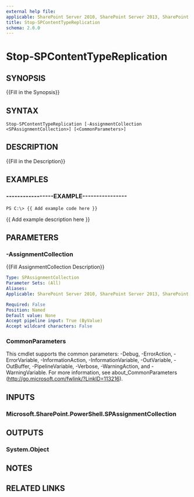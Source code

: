 ```yaml
---
external help file: 
applicable: SharePoint Server 2010, SharePoint Server 2013, SharePoint Server 2016
title: Stop-SPContentTypeReplication
schema: 2.0.0
---
```


# Stop-SPContentTypeReplication

## SYNOPSIS
{{Fill in the Synopsis}}

## SYNTAX

```
Stop-SPContentTypeReplication [-AssignmentCollection <SPAssignmentCollection>] [<CommonParameters>]
```

## DESCRIPTION
{{Fill in the Description}}

## EXAMPLES

### -----------------EXAMPLE----------------
```
PS C:\> {{ Add example code here }}
```

{{ Add example description here }}


## PARAMETERS

### -AssignmentCollection
{{Fill AssignmentCollection Description}}

```yaml
Type: SPAssignmentCollection
Parameter Sets: (All)
Aliases: 
Applicable: SharePoint Server 2010, SharePoint Server 2013, SharePoint Server 2016

Required: False
Position: Named
Default value: None
Accept pipeline input: True (ByValue)
Accept wildcard characters: False
```

### CommonParameters
This cmdlet supports the common parameters: -Debug, -ErrorAction, -ErrorVariable, -InformationAction, -InformationVariable, -OutVariable, -OutBuffer, -PipelineVariable, -Verbose, -WarningAction, and -WarningVariable. For more information, see about_CommonParameters (http://go.microsoft.com/fwlink/?LinkID=113216).

## INPUTS

### Microsoft.SharePoint.PowerShell.SPAssignmentCollection

## OUTPUTS

### System.Object

## NOTES

## RELATED LINKS
